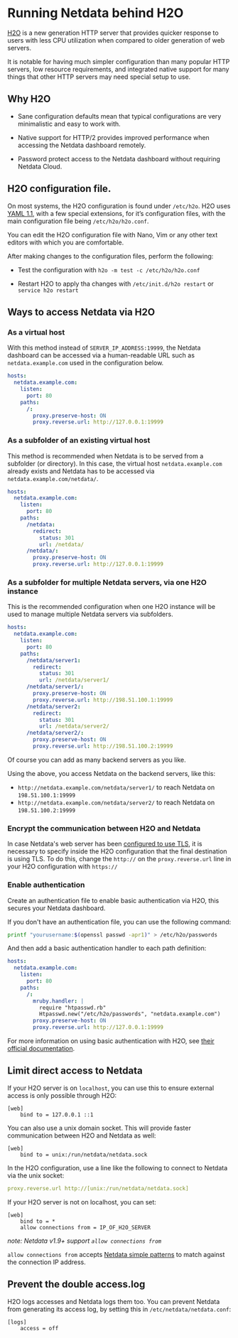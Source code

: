 <!--
title: "Running Netdata behind H2O"
custom_edit_url: "https://github.com/netdata/netdata/edit/master/docs/netdata-agent/configuration/running-the-netdata-agent-behind-a-reverse-proxy/Running-behind-h2o.md"
sidebar_label: "Running Netdata behind H2O"
learn_status: "Published"
learn_topic_type: "Tasks"
learn_rel_path: "Configuration/Secure your nodes"
-->

# Running Netdata behind H2O

[H2O](https://h2o.examp1e.net/) is a new generation HTTP server that provides quicker response to users with less CPU utilization when compared to older generation of web servers.

It is notable for having much simpler configuration than many popular HTTP servers, low resource requirements, and integrated native support for many things that other HTTP servers may need special setup to use.

## Why H2O

-   Sane configuration defaults mean that typical configurations are very minimalistic and easy to work with.

-   Native support for HTTP/2 provides improved performance when accessing the Netdata dashboard remotely.

-   Password protect access to the Netdata dashboard without requiring Netdata Cloud.

## H2O configuration file.

On most systems, the H2O configuration is found under `/etc/h2o`. H2O uses [YAML 1.1](https://yaml.org/spec/1.1/), with a few special extensions, for it’s configuration files, with the main configuration file being `/etc/h2o/h2o.conf`. 

You can edit the H2O configuration file with Nano, Vim or any other text editors with which you are comfortable.

After making changes to the configuration files, perform the following:

-   Test the configuration with `h2o -m test -c /etc/h2o/h2o.conf`

-   Restart H2O to apply tha changes with `/etc/init.d/h2o restart` or `service h2o restart`

## Ways to access Netdata via H2O

### As a virtual host

With this method instead of `SERVER_IP_ADDRESS:19999`, the Netdata dashboard can be accessed via a human-readable URL such as `netdata.example.com` used in the configuration below.

```yaml
hosts:
  netdata.example.com:
    listen:
      port: 80
    paths:
      /:
        proxy.preserve-host: ON
        proxy.reverse.url: http://127.0.0.1:19999
```

### As a subfolder of an existing virtual host

This method is recommended when Netdata is to be served from a subfolder (or directory). 
In this case, the virtual host `netdata.example.com` already exists and Netdata has to be accessed via `netdata.example.com/netdata/`.

```yaml
hosts:
  netdata.example.com:
    listen:
      port: 80
    paths:
      /netdata:
        redirect:
          status: 301
          url: /netdata/
      /netdata/:
        proxy.preserve-host: ON
        proxy.reverse.url: http://127.0.0.1:19999
```

### As a subfolder for multiple Netdata servers, via one H2O instance

This is the recommended configuration when one H2O instance will be used to manage multiple Netdata servers via subfolders.

```yaml
hosts:
  netdata.example.com:
    listen:
      port: 80
    paths:
      /netdata/server1:
        redirect:
          status: 301
          url: /netdata/server1/
      /netdata/server1/:
        proxy.preserve-host: ON
        proxy.reverse.url: http://198.51.100.1:19999
      /netdata/server2:
        redirect:
          status: 301
          url: /netdata/server2/
      /netdata/server2/:
        proxy.preserve-host: ON
        proxy.reverse.url: http://198.51.100.2:19999
```

Of course you can add as many backend servers as you like.

Using the above, you access Netdata on the backend servers, like this:

-   `http://netdata.example.com/netdata/server1/` to reach Netdata on `198.51.100.1:19999`
-   `http://netdata.example.com/netdata/server2/` to reach Netdata on `198.51.100.2:19999`

### Encrypt the communication between H2O and Netdata

In case Netdata's web server has been [configured to use TLS](/src/web/server/README.md#enabling-tls-support), it is
necessary to specify inside the H2O configuration that the final destination is using TLS. To do this, change the
`http://` on the `proxy.reverse.url` line in your H2O configuration with `https://`

### Enable authentication

Create an authentication file to enable basic authentication via H2O, this secures your Netdata dashboard.

If you don't have an authentication file, you can use the following command:

```sh
printf "yourusername:$(openssl passwd -apr1)" > /etc/h2o/passwords
```

And then add a basic authentication handler to each path definition:

```yaml
hosts:
  netdata.example.com:
    listen:
      port: 80
    paths:
      /:
        mruby.handler: |
          require "htpasswd.rb"
          Htpasswd.new("/etc/h2o/passwords", "netdata.example.com")
        proxy.preserve-host: ON
        proxy.reverse.url: http://127.0.0.1:19999
```

For more information on using basic authentication with H2O, see [their official documentation](https://h2o.examp1e.net/configure/basic_auth.html).

## Limit direct access to Netdata

If your H2O server is on `localhost`, you can use this to ensure external access is only possible through H2O:

```
[web]
    bind to = 127.0.0.1 ::1
```

 

You can also use a unix domain socket. This will provide faster communication between H2O and Netdata as well:

```
[web]
    bind to = unix:/run/netdata/netdata.sock
```

In the H2O configuration, use a line like the following to connect to Netdata via the unix socket:

```yaml
proxy.reverse.url http://[unix:/run/netdata/netdata.sock]
```



If your H2O server is not on localhost, you can set:

```
[web]
    bind to = *
    allow connections from = IP_OF_H2O_SERVER
```

*note: Netdata v1.9+ support `allow connections from`*

`allow connections from` accepts [Netdata simple patterns](/src/libnetdata/simple_pattern/README.md) to match against
the connection IP address.

## Prevent the double access.log

H2O logs accesses and Netdata logs them too. You can prevent Netdata from generating its access log, by setting
this in `/etc/netdata/netdata.conf`:

```
[logs]
    access = off
```
